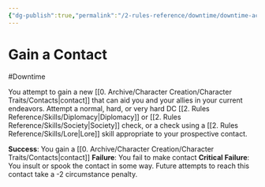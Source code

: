 ```yaml
---
{"dg-publish":true,"permalink":"/2-rules-reference/downtime/downtime-activities/socialize/gain-a-contact/","noteIcon":""}
---
```


# Gain a Contact
#Downtime 

You attempt to gain a new [[0. Archive/Character Creation/Character Traits/Contacts\|contact]] that can aid you and your allies in your current endeavors. Attempt a normal, hard, or very hard DC [[2. Rules Reference/Skills/Diplomacy\|Diplomacy]] or [[2. Rules Reference/Skills/Society\|Society]] check, or a check using a [[2. Rules Reference/Skills/Lore\|Lore]] skill appropriate to your prospective contact.

**Success**: You gain a [[0. Archive/Character Creation/Character Traits/Contacts\|contact]]
**Failure**: You fail to make contact 
**Critical Failure**: You insult or spook the contact in some way. Future attempts to reach this contact take a -2 circumstance penalty. 